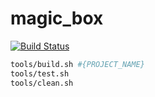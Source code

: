 # magic_box

[![Build Status](https://travis-ci.org/simplydesigner/magic_box.svg?branch=master)](https://travis-ci.org/simplydesigner/magic_box)

```bash
tools/build.sh #{PROJECT_NAME}
tools/test.sh
tools/clean.sh
```
